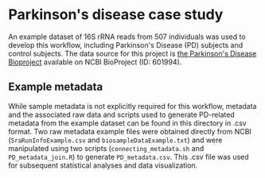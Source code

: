 #  Parkinson's disease case study

An example dataset of 16S rRNA reads from 507 individuals was used to develop this workflow, including Parkinson's Disease (PD) subjects and control subjects. The data source for this project is [the Parkinson's Disease Bioproject](https://www.ncbi.nlm.nih.gov/bioproject/?term=601994) available on NCBI BioProject (ID: 601994).

## Example metadata

While sample metadata is not explicitly required for this workflow, metadata and the associated raw data and scripts used to generate PD-related metadata from the example dataset can be found in this directory in .csv format. Two raw metadata example files were obtained directly from NCBI (`SraRunInfoExample.csv` and `biosampleDataExample.txt`) and were manipulated using two scripts (`connecting_metadata.sh` and `PD_metadata_join.R`) to generate `PD_metadata.csv`. This .csv file was used for subsequent statistical analyses and data visualization.
